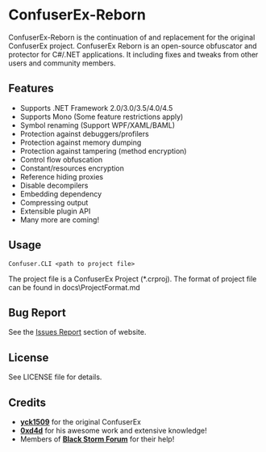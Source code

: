 ConfuserEx-Reborn
========
ConfuserEx-Reborn is the continuation of and replacement for the original ConfuserEx project. ConfuserEx Reborn is an open-source obfuscator and protector for C#/.NET applications. It including fixes and tweaks from other users and community members.

Features
--------
* Supports .NET Framework 2.0/3.0/3.5/4.0/4.5
* Supports Mono (Some feature restrictions apply)
* Symbol renaming (Support WPF/XAML/BAML)
* Protection against debuggers/profilers
* Protection against memory dumping
* Protection against tampering (method encryption)
* Control flow obfuscation
* Constant/resources encryption
* Reference hiding proxies
* Disable decompilers
* Embedding dependency
* Compressing output
* Extensible plugin API
* Many more are coming!

Usage
-----
`Confuser.CLI <path to project file>`

The project file is a ConfuserEx Project (*.crproj).
The format of project file can be found in docs\ProjectFormat.md

Bug Report
----------
See the [Issues Report](https://github.com/CubeCoders/ConfuserEx-Reborn/issues) section of website.

License
-------
See LICENSE file for details.

Credits
-------
* **[yck1509](https://github.com/yck1509/ConfuserEx)** for the original ConfuserEx
* **[0xd4d](https://github.com/0xd4d)** for his awesome work and extensive knowledge!  
* Members of **[Black Storm Forum](http://board.b-at-s.info/)** for their help!
